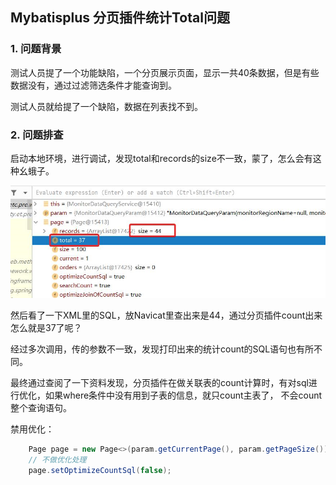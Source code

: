 ## Mybatisplus 分页插件统计Total问题

### 1. 问题背景

测试人员提了一个功能缺陷，一个分页展示页面，显示一共40条数据，但是有些数据没有，通过过滤筛选条件才能查询到。

测试人员就给提了一个缺陷，数据在列表找不到。

### 2. 问题排查
启动本地环境，进行调试，发现total和records的size不一致，蒙了，怎么会有这种幺蛾子。

![img.png](img.png)

然后看了一下XML里的SQL，放Navicat里查出来是44，通过分页插件count出来怎么就是37了呢？

经过多次调用，传的参数不一致，发现打印出来的统计count的SQL语句也有所不同。

最终通过查阅了一下资料发现，分页插件在做关联表的count计算时，有对sql进行优化，如果where条件中没有用到子表的信息，就只count主表了，
不会count整个查询语句。

禁用优化：

```java
    Page page = new Page<>(param.getCurrentPage(), param.getPageSize());
    // 不做优化处理
    page.setOptimizeCountSql(false);
```
